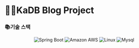 # 🧑‍💻KaDB Blog Project

### 📚기술 스택
<div align="center" dir="auto">
  <a>
    <img alt="Spring Boot" src="https://img.shields.io/badge/Spring Boot-6DB33F?style=for-the-badge&logo=Spring Boot&logoColor=white">
  </a>
  <a>
    <img alt="Amazon AWS" src="https://img.shields.io/badge/AWS-232F3E?style=for-the-badge&logo=Amazon AWS&logoColor=white">
  </a>
  <a>
    <img alt="Linux" src="https://img.shields.io/badge/Linux-FCC624?style=for-the-badge&logo=Linux&logoColor=white">
  </a>
  <a>
    <img alt="Mysql" src="https://img.shields.io/badge/mysql-005571?style=for-the-badge&logo=Mysql&logoColor=white">
  </a>

</div>